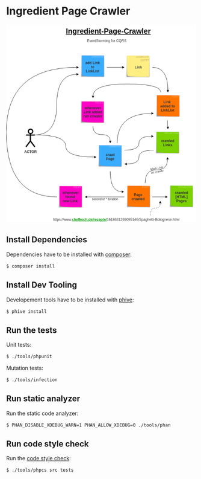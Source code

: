 # Ingredient Page Crawler

![image Info](./planning/ingredient-page-crawler.png)

## Install Dependencies

Dependencies have to be installed with [composer](https://getcomposer.org/):

``` bash
$ composer install
```

## Install Dev Tooling

Developement tools have to be installed with [phive](https://phar.io/#Install):

``` bash
$ phive install
```

## Run the tests

Unit tests:

``` bash
$ ./tools/phpunit
```

Mutation tests:

``` bash
$ ./tools/infection
```

## Run static analyzer

Run the static code analyzer:

``` bash
$ PHAN_DISABLE_XDEBUG_WARN=1 PHAN_ALLOW_XDEBUG=0 ./tools/phan
```

## Run code style check

Run the [code style check](https://github.com/squizlabs/PHP_CodeSniffer):

``` bash
$ ./tools/phpcs src tests
```

